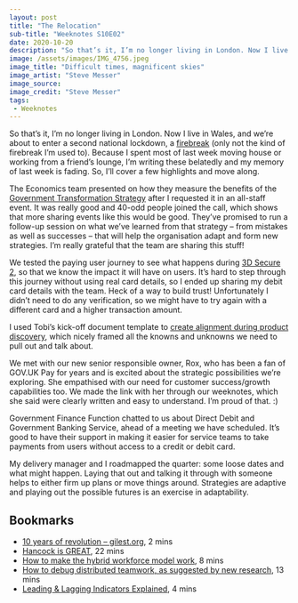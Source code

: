 ```yaml
---
layout: post
title: "The Relocation"
sub-title: "Weeknotes S10E02"
date: 2020-10-20
description: "So that’s it, I’m no longer living in London. Now I live in Wales."
image: /assets/images/IMG_4756.jpeg
image_title: "Difficult times, magnificent skies"
image_artist: "Steve Messer"
image_source: 
image_credit: "Steve Messer"
tags:
 - Weeknotes
---
```


So that’s it, I’m no longer living in London. Now I live in Wales, and we’re about to enter a second national lockdown, a [firebreak](https://gov.wales/national-coronavirus-fire-break-to-be-introduced-in-wales-on-friday) (only not the kind of firebreak I’m used to). Because I spent most of last week moving house or working from a friend’s lounge, I’m writing these belatedly and my memory of last week is fading. So, I’ll cover a few highlights and move along.

The Economics team presented on how they measure the benefits of the [Government Transformation Strategy](https://www.gov.uk/government/publications/government-transformation-strategy-2017-to-2020) after I requested it in an all-staff event. It was really good and 40-odd people joined the call, which shows that more sharing events like this would be good. They’ve promised to run a follow-up session on what we’ve learned from that strategy – from mistakes as well as successes – that will help the organisation adapt and form new strategies. I’m really grateful that the team are sharing this stuff!

We tested the paying user journey to see what happens during [3D Secure 2](https://3dsecure2.com), so that we know the impact it will have on users. It’s hard to step through this journey without using real card details, so I ended up sharing my debit card details with the team. Heck of a way to build trust! Unfortunately I didn’t need to do any verification, so we might have to try again with a different card and a higher transaction amount.

I used Tobi’s kick-off document template to [create alignment during product discovery](https://tobiogunsina.com/creating-alignment-during-product-discovery/), which nicely framed all the knowns and unknowns we need to pull out and talk about.

We met with our new senior responsible owner, Rox, who has been a fan of GOV.UK Pay for years and is excited about the strategic possibilities we’re exploring. She empathised with our need for customer success/growth capabilities too. We made the link with her through our weeknotes, which she said were clearly written and easy to understand. I’m proud of that. :)

Government Finance Function chatted to us about Direct Debit and Government Banking Service, ahead of a meeting we have scheduled. It’s good to have their support in making it easier for service teams to take payments from users without access to a credit or debit card.

My delivery manager and I roadmapped the quarter: some loose dates and what might happen. Laying that out and talking it through with someone helps to either firm up plans or move things around. Strategies are adaptive and playing out the possible futures is an exercise in adaptability.

## Bookmarks

- [10 years of revolution – gilest.org](https://gilest.org/2020/10-years-of-revolution/), 2 mins
- [Hancock is GREAT](https://members.tortoisemedia.com/2020/10/05/201005-test-and-trace-slow-news-audio-hancock-is-great-plus-transcript/content.html), 22 mins
- [How to make the hybrid workforce model work](https://on.ft.com/36S0BxX), 8 mins
- [How to debug distributed teamwork, as suggested by new research](https://www.atlassian.com/blog/teamwork/new-research-covid-19-remote-work-impact), 13 mins
- [Leading & Lagging Indicators Explained](https://herbig.activehosted.com/index.php?action=social&chash=b83aac23b9528732c23cc7352950e880.308), 4 mins
